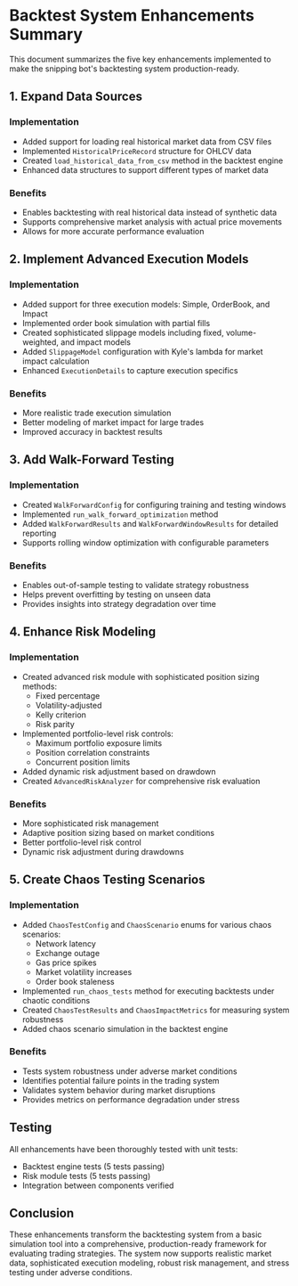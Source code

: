# Backtest System Enhancements Summary

This document summarizes the five key enhancements implemented to make the snipping bot's backtesting system production-ready.

## 1. Expand Data Sources

### Implementation
- Added support for loading real historical market data from CSV files
- Implemented `HistoricalPriceRecord` structure for OHLCV data
- Created `load_historical_data_from_csv` method in the backtest engine
- Enhanced data structures to support different types of market data

### Benefits
- Enables backtesting with real historical data instead of synthetic data
- Supports comprehensive market analysis with actual price movements
- Allows for more accurate performance evaluation

## 2. Implement Advanced Execution Models

### Implementation
- Added support for three execution models: Simple, OrderBook, and Impact
- Implemented order book simulation with partial fills
- Created sophisticated slippage models including fixed, volume-weighted, and impact models
- Added `SlippageModel` configuration with Kyle's lambda for market impact calculation
- Enhanced `ExecutionDetails` to capture execution specifics

### Benefits
- More realistic trade execution simulation
- Better modeling of market impact for large trades
- Improved accuracy in backtest results

## 3. Add Walk-Forward Testing

### Implementation
- Created `WalkForwardConfig` for configuring training and testing windows
- Implemented `run_walk_forward_optimization` method
- Added `WalkForwardResults` and `WalkForwardWindowResults` for detailed reporting
- Supports rolling window optimization with configurable parameters

### Benefits
- Enables out-of-sample testing to validate strategy robustness
- Helps prevent overfitting by testing on unseen data
- Provides insights into strategy degradation over time

## 4. Enhance Risk Modeling

### Implementation
- Created advanced risk module with sophisticated position sizing methods:
  - Fixed percentage
  - Volatility-adjusted
  - Kelly criterion
  - Risk parity
- Implemented portfolio-level risk controls:
  - Maximum portfolio exposure limits
  - Position correlation constraints
  - Concurrent position limits
- Added dynamic risk adjustment based on drawdown
- Created `AdvancedRiskAnalyzer` for comprehensive risk evaluation

### Benefits
- More sophisticated risk management
- Adaptive position sizing based on market conditions
- Better portfolio-level risk control
- Dynamic risk adjustment during drawdowns

## 5. Create Chaos Testing Scenarios

### Implementation
- Added `ChaosTestConfig` and `ChaosScenario` enums for various chaos scenarios:
  - Network latency
  - Exchange outage
  - Gas price spikes
  - Market volatility increases
  - Order book staleness
- Implemented `run_chaos_tests` method for executing backtests under chaotic conditions
- Created `ChaosTestResults` and `ChaosImpactMetrics` for measuring system robustness
- Added chaos scenario simulation in the backtest engine

### Benefits
- Tests system robustness under adverse market conditions
- Identifies potential failure points in the trading system
- Validates system behavior during market disruptions
- Provides metrics on performance degradation under stress

## Testing

All enhancements have been thoroughly tested with unit tests:
- Backtest engine tests (5 tests passing)
- Risk module tests (5 tests passing)
- Integration between components verified

## Conclusion

These enhancements transform the backtesting system from a basic simulation tool into a comprehensive, production-ready framework for evaluating trading strategies. The system now supports realistic market data, sophisticated execution modeling, robust risk management, and stress testing under adverse conditions.